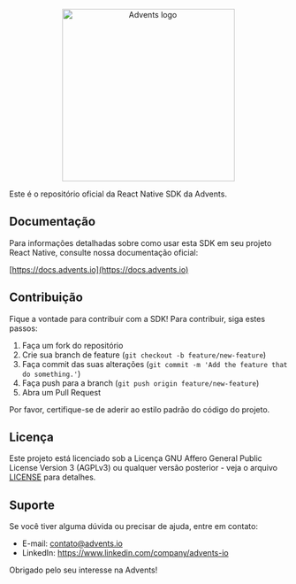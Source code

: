 <p align="center">
  <a href="https://advents.io" target="_blank">
    <picture>
      <source media="(prefers-color-scheme: dark)" srcset="misc/dark.svg" />
      <source media="(prefers-color-scheme: light)" srcset="misc/light.svg" />
      <img src="misc/dark.svg" alt="Advents logo" width="312px" />
    </picture>
  </a>
</p>

Este é o repositório oficial da React Native SDK da Advents.

## Documentação

Para informações detalhadas sobre como usar esta SDK em seu projeto React Native, consulte nossa documentação oficial:

[https://docs.advents.io](https://docs.advents.io)

## Contribuição

Fique a vontade para contribuir com a SDK! Para contribuir, siga estes passos:

1. Faça um fork do repositório
2. Crie sua branch de feature (`git checkout -b feature/new-feature`)
3. Faça commit das suas alterações (`git commit -m 'Add the feature that do something.'`)
4. Faça push para a branch (`git push origin feature/new-feature`)
5. Abra um Pull Request

Por favor, certifique-se de aderir ao estilo padrão do código do projeto.

## Licença

Este projeto está licenciado sob a Licença GNU Affero General Public License Version 3 (AGPLv3) ou qualquer versão posterior - veja o arquivo [LICENSE](LICENSE.md) para detalhes.

## Suporte

Se você tiver alguma dúvida ou precisar de ajuda, entre em contato:

- E-mail: contato@advents.io
- LinkedIn: https://www.linkedin.com/company/advents-io

Obrigado pelo seu interesse na Advents!
